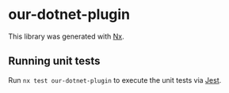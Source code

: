 # our-dotnet-plugin

This library was generated with [Nx](https://nx.dev).

## Running unit tests

Run `nx test our-dotnet-plugin` to execute the unit tests via [Jest](https://jestjs.io).
